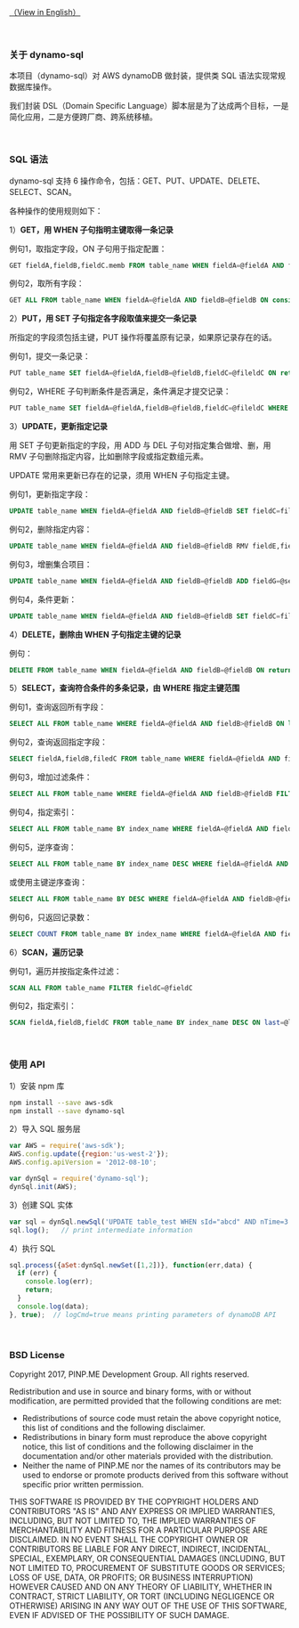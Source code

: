 [（View in English）](README.md)

&nbsp;

### 关于 dynamo-sql

本项目（dynamo-sql）对 AWS dynamoDB 做封装，提供类 SQL 语法实现常规数据库操作。

我们封装 DSL（Domain Specific Language）脚本层是为了达成两个目标，一是简化应用，二是方便跨厂商、跨系统移植。

&nbsp;

### SQL 语法

dynamo-sql 支持 6 操作命令，包括：GET、PUT、UPDATE、DELETE、SELECT、SCAN。

各种操作的使用规则如下：

1）**GET，用 WHEN 子句指明主键取得一条记录**

例句1，取指定字段，ON 子句用于指定配置：

``` sql
GET fieldA,fieldB,fieldC.memb FROM table_name WHEN fieldA=@fieldA AND fieldB=@fieldB ON consistent=TRUE
```

例句2，取所有字段：

``` sql
GET ALL FROM table_name WHEN fieldA=@fieldA AND fieldB=@fieldB ON consistent=TRUE
```

2）**PUT，用 SET 子句指定各字段取值来提交一条记录**

所指定的字段须包括主键，PUT 操作将覆盖原有记录，如果原记录存在的话。

例句1，提交一条记录：

``` sql
PUT table_name SET fieldA=@fieldA,fieldB=@fieldB,fieldC=@fileldC ON return="ALL_OLD"
```

例句2，WHERE 子句判断条件是否满足，条件满足才提交记录：

``` sql
PUT table_name SET fieldA=@fieldA,fieldB=@fieldB,fieldC=@fileldC WHERE attribute_exists(fieldD)
```

3）**UPDATE，更新指定记录**

用 SET 子句更新指定的字段，用 ADD 与 DEL 子句对指定集合做增、删，用 RMV 子句删除指定内容，比如删除字段或指定数组元素。

UPDATE 常用来更新已存在的记录，须用 WHEN 子句指定主键。

例句1，更新指定字段：

``` sql
UPDATE table_name WHEN fieldA=@fieldA AND fieldB=@fieldB SET fieldC=fileldC+@count, fieldD=@fieldD ON return="ALL_OLD"
```

例句2，删除指定内容：

``` sql
UPDATE table_name WHEN fieldA=@fieldA AND fieldB=@fieldB RMV fieldE,fieldF[0] ON return="ALL_OLD"
```

例句3，增删集合项目：

``` sql
UPDATE table_name WHEN fieldA=@fieldA AND fieldB=@fieldB ADD fieldG=@set1,fieldH.memb=@set2 DEL fieldH=@set3 ON return="ALL_NEW"
```

例句4，条件更新：

``` sql
UPDATE table_name WHEN fieldA=@fieldA AND fieldB=@fieldB SET fieldC=fileldC+@count, fieldD=@fieldD WHERE fieldC<@count"
```

4）**DELETE，删除由 WHEN 子句指定主键的记录**

例句：

``` sql
DELETE FROM table_name WHEN fieldA=@fieldA AND fieldB=@fieldB ON return="ALL_OLD"
```

5）**SELECT，查询符合条件的多条记录，由 WHERE 指定主键范围**

例句1，查询返回所有字段：

``` sql
SELECT ALL FROM table_name WHERE fieldA=@fieldA AND fieldB>@fieldB ON limit=20
```

例句2，查询返回指定字段：

``` sql
SELECT fieldA,fieldB,filedC FROM table_name WHERE fieldA=@fieldA AND fieldB>@fieldB ON limit=20
```

例句3，增加过滤条件：

``` sql
SELECT ALL FROM table_name WHERE fieldA=@fieldA AND fieldB>@fieldB FILTER fieldC=@fieldC
```

例句4，指定索引：

``` sql
SELECT ALL FROM table_name BY index_name WHERE fieldA=@fieldA AND fieldB>@fieldB
```

例句5，逆序查询：

``` sql
SELECT ALL FROM table_name BY index_name DESC WHERE fieldA=@fieldA AND fieldB>@fieldB
```

或使用主键逆序查询：

``` sql
SELECT ALL FROM table_name BY DESC WHERE fieldA=@fieldA AND fieldB>@fieldB
```

例句6，只返回记录数：

``` sql
SELECT COUNT FROM table_name BY index_name WHERE fieldA=@fieldA AND fieldB>@fieldB
```

6）**SCAN，遍历记录**

例句1，遍历并按指定条件过滤：

``` sql
SCAN ALL FROM table_name FILTER fieldC=@fieldC
```

例句2，指定索引：

``` sql
SCAN fieldA,fieldB,fieldC FROM table_name BY index_name DESC ON last=@last,limit=20
```

&nbsp;

### 使用 API

1）安装 npm 库

``` bash
npm install --save aws-sdk
npm install --save dynamo-sql
```

2）导入 SQL 服务层

``` js
var AWS = require('aws-sdk');
AWS.config.update({region:'us-west-2'});
AWS.config.apiVersion = '2012-08-10';

var dynSql = require('dynamo-sql');
dynSql.init(AWS);
```

3）创建 SQL 实体

``` js
var sql = dynSql.newSql('UPDATE table_test WHEN sId="abcd" AND nTime=3 ADD mValue.aSet=@aSet ON return="ALL_NEW"');
sql.log();   // print intermediate information
```

4）执行 SQL

``` js
sql.process({aSet:dynSql.newSet([1,2])}, function(err,data) {
  if (err) {
    console.log(err);
    return;
  }
  console.log(data);
}, true);  // logCmd=true means printing parameters of dynamoDB API
```

&nbsp;

### BSD License

Copyright 2017, PINP.ME Development Group. All rights reserved.

Redistribution and use in source and binary forms, with or without
modification, are permitted provided that the following conditions
are met:

  - Redistributions of source code must retain the above copyright
    notice, this list of conditions and the following disclaimer.
  - Redistributions in binary form must reproduce the above
    copyright notice, this list of conditions and the following
    disclaimer in the documentation and/or other materials provided
    with the distribution.
  - Neither the name of PINP.ME nor the names of its contributors 
    may be used to endorse or promote products derived from this 
    software without specific prior written permission.

THIS SOFTWARE IS PROVIDED BY THE COPYRIGHT HOLDERS AND CONTRIBUTORS
"AS IS" AND ANY EXPRESS OR IMPLIED WARRANTIES, INCLUDING, BUT NOT
LIMITED TO, THE IMPLIED WARRANTIES OF MERCHANTABILITY AND FITNESS FOR
A PARTICULAR PURPOSE ARE DISCLAIMED. IN NO EVENT SHALL THE COPYRIGHT
OWNER OR CONTRIBUTORS BE LIABLE FOR ANY DIRECT, INDIRECT, INCIDENTAL,
SPECIAL, EXEMPLARY, OR CONSEQUENTIAL DAMAGES (INCLUDING, BUT NOT
LIMITED TO, PROCUREMENT OF SUBSTITUTE GOODS OR SERVICES; LOSS OF USE,
DATA, OR PROFITS; OR BUSINESS INTERRUPTION) HOWEVER CAUSED AND ON ANY
THEORY OF LIABILITY, WHETHER IN CONTRACT, STRICT LIABILITY, OR TORT
(INCLUDING NEGLIGENCE OR OTHERWISE) ARISING IN ANY WAY OUT OF THE USE
OF THIS SOFTWARE, EVEN IF ADVISED OF THE POSSIBILITY OF SUCH DAMAGE.
